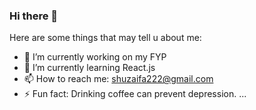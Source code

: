 ### Hi there 👋

Here are some things that may tell u about me:

- 🔭 I’m currently working on my FYP 
- 🌱 I’m currently learning React.js
- 📫 How to reach me: shuzaifa222@gmail.com 
- ⚡ Fun fact: Drinking coffee can prevent depression. ...


<!--
**Huzaifa57/Huzaifa57** is a ✨ _special_ ✨ repository because its `README.md` (this file) appears on your GitHub profile.

Here are some ideas to get you started:

- 🔭 I’m currently working on my FYP 
- 🌱 I’m currently learning React.js
- 📫 How to reach me: shuzaifa222@gmail.com 
- ⚡ Fun fact: Drinking coffee can prevent depression. ...

-->
